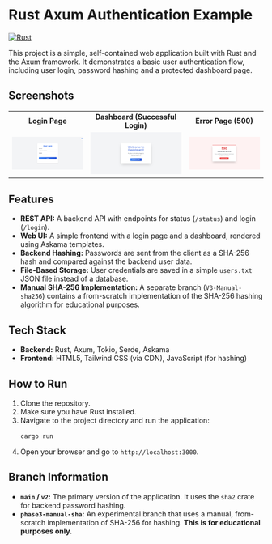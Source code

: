
# Rust Axum Authentication Example

[![Rust](https://github.com/Meatball-Sub-11/rust-axum-auth-example/actions/workflows/rust.yml/badge.svg)](https://github.com/Meatball-Sub-11/rust-axum-auth-example/actions/workflows/rust.yml)

This project is a simple, self-contained web application built with Rust and the Axum framework. It demonstrates a basic user authentication flow, including user login, password hashing and a protected dashboard page.

## Screenshots

<table>
  <tr>
    <td align="center"><strong>Login Page</strong></td>
    <td align="center"><strong>Dashboard (Successful Login)</strong></td>
    <td align="center"><strong>Error Page (500)</strong></td>
  </tr>
  <tr>
    <td>
      <a href="assets/login-page.png">
        <img src="assets/login-page.png" alt="Screenshot of the login page" width="100%">
      </a>
    </td>
    <td>
      <a href="assets/dashboard-page.png">
        <img src="assets/dashboard-page.png" alt="Screenshot of the dashboard" width="100%">
      </a>
    </td>
    <td>
      <a href="assets/error-page.png">
        <img src="assets/error-page.png" alt="Screenshot of the 500 error page" width="100%">
      </a>
    </td>
  </tr>
</table>

## Features

- **REST API:** A backend API with endpoints for status (`/status`) and login (`/login`).
- **Web UI:** A simple frontend with a login page and a dashboard, rendered using Askama templates.
- **Backend Hashing:** Passwords are sent from the client as a SHA-256 hash and compared against the backend user data.
- **File-Based Storage:** User credentials are saved in a simple `users.txt` JSON file instead of a database.
- **Manual SHA-256 Implementation:** A separate branch (`V3-Manual-sha256`) contains a from-scratch implementation of the SHA-256 hashing algorithm for educational purposes.

## Tech Stack

- **Backend:** Rust, Axum, Tokio, Serde, Askama
- **Frontend:** HTML5, Tailwind CSS (via CDN), JavaScript (for hashing)

## How to Run

1. Clone the repository.
2. Make sure you have Rust installed.
3. Navigate to the project directory and run the application:
   ```bash
   cargo run
   ```
4. Open your browser and go to `http://localhost:3000`.

## Branch Information

- **`main` / `v2`:** The primary version of the application. It uses the `sha2` crate for backend password hashing.
- **`phase3-manual-sha`:** An experimental branch that uses a manual, from-scratch implementation of SHA-256 for hashing. **This is for educational purposes only.**
